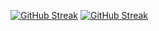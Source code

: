 [![GitHub Streak](https://streak-stats.demolab.com?user=danbesoyta&theme=dark&hide_border=true)](https://git.io/streak-stats)
<a href="https://git.io/streak-stats"><img src="https://streak-stats.demolab.com?user=danbesoyta&theme=dark&hide_border=true" alt="GitHub Streak" /></a>
